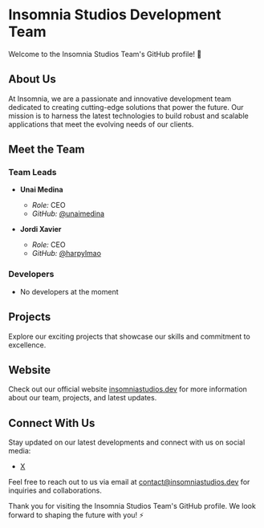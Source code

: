 # Insomnia Studios Development Team

Welcome to the Insomnia Studios Team's GitHub profile! 🚀

## About Us

At Insomnia, we are a passionate and innovative development team dedicated to creating cutting-edge solutions that power the future. Our mission is to harness the latest technologies to build robust and scalable applications that meet the evolving needs of our clients.

## Meet the Team

### Team Leads

- **Unai Medina**
  - *Role:* CEO
  - *GitHub:* [@unaimedina](https://github.com/unaimedina)

- **Jordi Xavier**
  - *Role:* CEO
  - *GitHub:* [@harpylmao](https://github.com/harpylmao)

### Developers

- No developers at the moment

## Projects

Explore our exciting projects that showcase our skills and commitment to excellence.

## Website

Check out our official website [insomniastudios.dev](https://kaicen.online/jordi2/) for more information about our team, projects, and latest updates.

## Connect With Us

Stay updated on our latest developments and connect with us on social media:

- [X](https://x.com/insomn1astudios)

Feel free to reach out to us via email at [contact@insomniastudios.dev](mailto:contact@insomniastudios.dev) for inquiries and collaborations.

Thank you for visiting the Insomnia Studios Team's GitHub profile. We look forward to shaping the future with you! ⚡️
